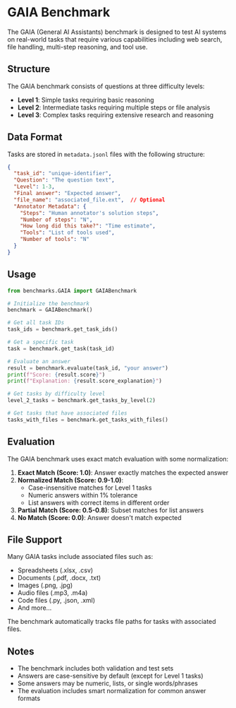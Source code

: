 # GAIA Benchmark

The GAIA (General AI Assistants) benchmark is designed to test AI systems on real-world tasks that require various capabilities including web search, file handling, multi-step reasoning, and tool use.

## Structure

The GAIA benchmark consists of questions at three difficulty levels:
- **Level 1**: Simple tasks requiring basic reasoning
- **Level 2**: Intermediate tasks requiring multiple steps or file analysis
- **Level 3**: Complex tasks requiring extensive research and reasoning

## Data Format

Tasks are stored in `metadata.jsonl` files with the following structure:
```json
{
  "task_id": "unique-identifier",
  "Question": "The question text",
  "Level": 1-3,
  "Final answer": "Expected answer",
  "file_name": "associated_file.ext",  // Optional
  "Annotator Metadata": {
    "Steps": "Human annotator's solution steps",
    "Number of steps": "N",
    "How long did this take?": "Time estimate",
    "Tools": "List of tools used",
    "Number of tools": "N"
  }
}
```

## Usage

```python
from benchmarks.GAIA import GAIABenchmark

# Initialize the benchmark
benchmark = GAIABenchmark()

# Get all task IDs
task_ids = benchmark.get_task_ids()

# Get a specific task
task = benchmark.get_task(task_id)

# Evaluate an answer
result = benchmark.evaluate(task_id, "your answer")
print(f"Score: {result.score}")
print(f"Explanation: {result.score_explanation}")

# Get tasks by difficulty level
level_2_tasks = benchmark.get_tasks_by_level(2)

# Get tasks that have associated files
tasks_with_files = benchmark.get_tasks_with_files()
```

## Evaluation

The GAIA benchmark uses exact match evaluation with some normalization:

1. **Exact Match (Score: 1.0)**: Answer exactly matches the expected answer
2. **Normalized Match (Score: 0.9-1.0)**: 
   - Case-insensitive matches for Level 1 tasks
   - Numeric answers within 1% tolerance
   - List answers with correct items in different order
3. **Partial Match (Score: 0.5-0.8)**: Subset matches for list answers
4. **No Match (Score: 0.0)**: Answer doesn't match expected

## File Support

Many GAIA tasks include associated files such as:
- Spreadsheets (.xlsx, .csv)
- Documents (.pdf, .docx, .txt)
- Images (.png, .jpg)
- Audio files (.mp3, .m4a)
- Code files (.py, .json, .xml)
- And more...

The benchmark automatically tracks file paths for tasks with associated files.

## Notes

- The benchmark includes both validation and test sets
- Answers are case-sensitive by default (except for Level 1 tasks)
- Some answers may be numeric, lists, or single words/phrases
- The evaluation includes smart normalization for common answer formats 